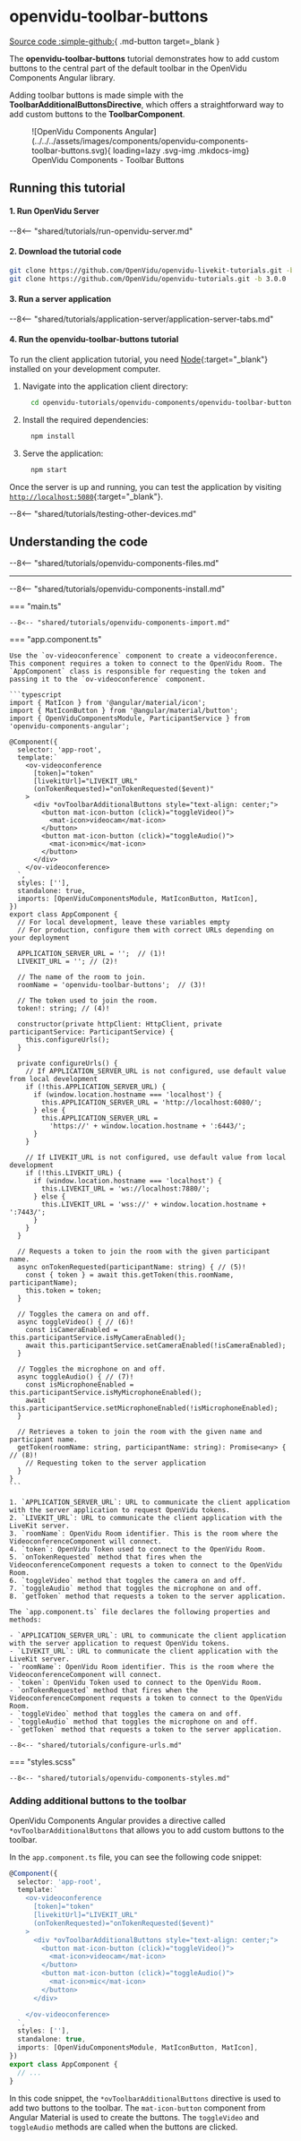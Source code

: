 # openvidu-toolbar-buttons

[Source code :simple-github:](https://github.com/OpenVidu/openvidu-tutorials/tree/3.0.0/openvidu-components-angular/openvidu-toolbar-buttons){ .md-button target=\_blank }

The **openvidu-toolbar-buttons** tutorial demonstrates how to add custom buttons to the central part of the default toolbar in the OpenVidu Components Angular library.

Adding toolbar buttons is made simple with the **ToolbarAdditionalButtonsDirective**, which offers a straightforward way to add custom buttons to the **ToolbarComponent**.

<figure markdown>
  ![OpenVidu Components Angular](../../../assets/images/components/openvidu-components-toolbar-buttons.svg){ loading=lazy .svg-img  .mkdocs-img}
  <figcaption>OpenVidu Components - Toolbar Buttons</figcaption>
</figure>

## Running this tutorial

#### 1. Run OpenVidu Server

--8<-- "shared/tutorials/run-openvidu-server.md"

#### 2. Download the tutorial code

```bash
git clone https://github.com/OpenVidu/openvidu-livekit-tutorials.git -b 3.0.0
git clone https://github.com/OpenVidu/openvidu-tutorials.git -b 3.0.0
```

#### 3. Run a server application

--8<-- "shared/tutorials/application-server/application-server-tabs.md"

#### 4. Run the openvidu-toolbar-buttons tutorial

To run the client application tutorial, you need [Node](https://nodejs.org/en/download/package-manager){:target="\_blank"} installed on your development computer.

1.  Navigate into the application client directory:

    ```bash
      cd openvidu-tutorials/openvidu-components/openvidu-toolbar-buttons
    ```

2.  Install the required dependencies:

    ```bash
      npm install
    ```

3.  Serve the application:

    ```bash
      npm start
    ```

Once the server is up and running, you can test the application by visiting [`http://localhost:5080`](http://localhost:5080){:target="\_blank"}.

<!-- ![OpenVidu Angular Components - Custom Toolbar](../../../assets/images/components/custom-toolbar.png){ loading=lazy } -->

--8<-- "shared/tutorials/testing-other-devices.md"

## Understanding the code

--8<-- "shared/tutorials/openvidu-components-files.md"

---

--8<-- "shared/tutorials/openvidu-components-install.md"

=== "main.ts"

    --8<-- "shared/tutorials/openvidu-components-import.md"

=== "app.component.ts"

    Use the `ov-videoconference` component to create a videoconference. This component requires a token to connect to the OpenVidu Room. The `AppComponent` class is responsible for requesting the token and passing it to the `ov-videoconference` component.

    ```typescript
    import { MatIcon } from '@angular/material/icon';
    import { MatIconButton } from '@angular/material/button';
    import { OpenViduComponentsModule, ParticipantService } from 'openvidu-components-angular';

    @Component({
      selector: 'app-root',
      template:`
        <ov-videoconference
          [token]="token"
          [livekitUrl]="LIVEKIT_URL"
          (onTokenRequested)="onTokenRequested($event)"
        >
          <div *ovToolbarAdditionalButtons style="text-align: center;">
            <button mat-icon-button (click)="toggleVideo()">
              <mat-icon>videocam</mat-icon>
            </button>
            <button mat-icon-button (click)="toggleAudio()">
              <mat-icon>mic</mat-icon>
            </button>
          </div>
        </ov-videoconference>
      `,
      styles: [''],
      standalone: true,
      imports: [OpenViduComponentsModule, MatIconButton, MatIcon],
    })
    export class AppComponent {
      // For local development, leave these variables empty
      // For production, configure them with correct URLs depending on your deployment

      APPLICATION_SERVER_URL = '';  // (1)!
      LIVEKIT_URL = ''; // (2)!

      // The name of the room to join.
      roomName = 'openvidu-toolbar-buttons';  // (3)!

      // The token used to join the room.
      token!: string; // (4)!

      constructor(private httpClient: HttpClient, private participantService: ParticipantService) {
        this.configureUrls();
      }

      private configureUrls() {
        // If APPLICATION_SERVER_URL is not configured, use default value from local development
        if (!this.APPLICATION_SERVER_URL) {
          if (window.location.hostname === 'localhost') {
            this.APPLICATION_SERVER_URL = 'http://localhost:6080/';
          } else {
            this.APPLICATION_SERVER_URL =
              'https://' + window.location.hostname + ':6443/';
          }
        }

        // If LIVEKIT_URL is not configured, use default value from local development
        if (!this.LIVEKIT_URL) {
          if (window.location.hostname === 'localhost') {
            this.LIVEKIT_URL = 'ws://localhost:7880/';
          } else {
            this.LIVEKIT_URL = 'wss://' + window.location.hostname + ':7443/';
          }
        }
      }

      // Requests a token to join the room with the given participant name.
      async onTokenRequested(participantName: string) { // (5)!
        const { token } = await this.getToken(this.roomName, participantName);
        this.token = token;
      }

      // Toggles the camera on and off.
      async toggleVideo() { // (6)!
        const isCameraEnabled = this.participantService.isMyCameraEnabled();
        await this.participantService.setCameraEnabled(!isCameraEnabled);
      }

      // Toggles the microphone on and off.
      async toggleAudio() { // (7)!
        const isMicrophoneEnabled = this.participantService.isMyMicrophoneEnabled();
        await this.participantService.setMicrophoneEnabled(!isMicrophoneEnabled);
      }

      // Retrieves a token to join the room with the given name and participant name.
      getToken(roomName: string, participantName: string): Promise<any> { // (8)!
        // Requesting token to the server application
      }
    }
    ```

    1. `APPLICATION_SERVER_URL`: URL to communicate the client application with the server application to request OpenVidu tokens.
    2. `LIVEKIT_URL`: URL to communicate the client application with the LiveKit server.
    3. `roomName`: OpenVidu Room identifier. This is the room where the VideoconferenceComponent will connect.
    4. `token`: OpenVidu Token used to connect to the OpenVidu Room.
    5. `onTokenRequested` method that fires when the VideoconferenceComponent requests a token to connect to the OpenVidu Room.
    6. `toggleVideo` method that toggles the camera on and off.
    7. `toggleAudio` method that toggles the microphone on and off.
    8. `getToken` method that requests a token to the server application.

    The `app.component.ts` file declares the following properties and methods:

    - `APPLICATION_SERVER_URL`: URL to communicate the client application with the server application to request OpenVidu tokens.
    - `LIVEKIT_URL`: URL to communicate the client application with the LiveKit server.
    - `roomName`: OpenVidu Room identifier. This is the room where the VideoconferenceComponent will connect.
    - `token`: OpenVidu Token used to connect to the OpenVidu Room.
    - `onTokenRequested` method that fires when the VideoconferenceComponent requests a token to connect to the OpenVidu Room.
    - `toggleVideo` method that toggles the camera on and off.
    - `toggleAudio` method that toggles the microphone on and off.
    - `getToken` method that requests a token to the server application.

    --8<-- "shared/tutorials/configure-urls.md"

=== "styles.scss"

    --8<-- "shared/tutorials/openvidu-components-styles.md"

### Adding additional buttons to the toolbar

OpenVidu Components Angular provides a directive called `*ovToolbarAdditionalButtons` that allows you to add custom buttons to the toolbar.

In the `app.component.ts` file, you can see the following code snippet:

```typescript
@Component({
  selector: 'app-root',
  template:`
    <ov-videoconference
      [token]="token"
      [livekitUrl]="LIVEKIT_URL"
      (onTokenRequested)="onTokenRequested($event)"
    >
      <div *ovToolbarAdditionalButtons style="text-align: center;">
        <button mat-icon-button (click)="toggleVideo()">
          <mat-icon>videocam</mat-icon>
        </button>
        <button mat-icon-button (click)="toggleAudio()">
          <mat-icon>mic</mat-icon>
        </button>
      </div>

    </ov-videoconference>
  `,
  styles: [''],
  standalone: true,
  imports: [OpenViduComponentsModule, MatIconButton, MatIcon],
})
export class AppComponent {
  // ...
}
```

In this code snippet, the `*ovToolbarAdditionalButtons` directive is used to add two buttons to the toolbar. The `mat-icon-button` component from Angular Material is used to create the buttons. The `toggleVideo` and `toggleAudio` methods are called when the buttons are clicked.

<!--
## Deploying openvidu-toolbar-buttons

 #### 1) Build the docker image

Under the root project folder, you can see the `openvidu-components/docker/` directory. Here it is included all the required files yo make it possible the deployment with OpenVidu.

First of all, you will need to create the **openvidu-toolbar-buttons** docker image. Under `openvidu-components/docker/` directory you will find the `create_image.sh` script. This script will create the docker image with the [openvidu-basic-node](application-server/openvidu-basic-node/) as application server and the static files.

```bash
./create_image.sh openvidu/openvidu-toolbar-buttons-demo:X.Y.Z openvidu-toolbar-buttons
```

The script needs two parameters:

1. The name of the docker image to create.
2. The name of the tutorial folder.

This script will create an image named `openvidu/openvidu-toolbar-buttons-demo:X.Y.Z`. This name will be used in the next step.

#### 2) Deploy the docker image

Time to deploy the docker image. You can follow the [Deploy OpenVidu based application with Docker](/deployment/deploying-openvidu-apps/#with-docker) guide for doing this. -->
